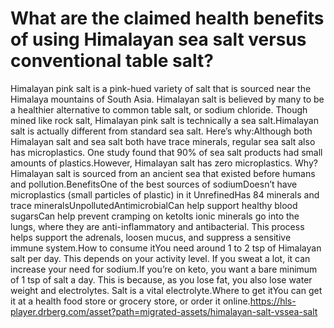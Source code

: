 # What are the claimed health benefits of using Himalayan sea salt versus conventional table salt?

Himalayan pink salt is a pink-hued variety of salt that is sourced near the Himalaya mountains of South Asia. Himalayan salt is believed by many to be a healthier alternative to common table salt, or sodium chloride. Though mined like rock salt, Himalayan pink salt is technically a sea salt.Himalayan salt is actually different from standard sea salt. Here’s why:Although both Himalayan salt and sea salt both have trace minerals, regular sea salt also has microplastics. One study found that 90% of sea salt products had small amounts of plastics.However, Himalayan salt has zero microplastics. Why? Himalayan salt is sourced from an ancient sea that existed before humans and pollution.BenefitsOne of the best sources of sodiumDoesn’t have microplastics (small particles of plastic) in it UnrefinedHas 84 minerals and trace mineralsUnpollutedAntimicrobialCan help support healthy blood sugarsCan help prevent cramping on ketoIts ionic minerals go into the lungs, where they are anti-inflammatory and antibacterial. This process helps support the adrenals, loosen mucus, and suppress a sensitive immune system.How to consume itYou need around 1 to 2 tsp of Himalayan salt per day. This depends on your activity level. If you sweat a lot, it can increase your need for sodium.If you’re on keto, you want a bare minimum of 1 tsp of salt a day. This is because, as you lose fat, you also lose water weight and electrolytes. Salt is a vital electrolyte.Where to get itYou can get it at a health food store or grocery store, or order it online.https://hls-player.drberg.com/asset?path=migrated-assets/himalayan-salt-vssea-salt